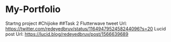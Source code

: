 # My-Portfolio
Startng project
#Chijioke
##Task 2
Flutterwave tweet Url: https://twitter.com/redeyedbruv/status/1164947952458244096?s=20
Lucid post Url: https://lucid.blog/redeyedbruv/post/1566639689
